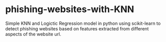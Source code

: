 # phishing-websites-with-KNN
Simple KNN and Logictic Regression model in python using scikit-learn to detect phishing websites based on features extracted from different aspects of the website url.
